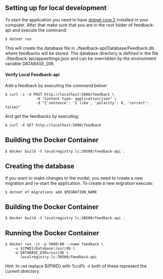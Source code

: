 ## Setting up for local development
To start the application you need to have [dotnet core 2](https://dotnet.microsoft.com/download/dotnet-core/2.2) installed in your computer.
After that make sure that you are in the root folder of feedback-api and execute the command:
```
$ dotnet run
```

This will create the database file in ./feedback-api/Database/Feedback.db where feedbacks will be stored. The database directory is defined in the file ./feedback-api/appsettings.json and can be overridden by the environment variable DATABASE_DIR.

#### Verify Local Feedback-api 

Add a feedback by executing the command below:

```
$ curl -i -X POST http://localhost:5000/feedback \
              -H "Content-type: application/json" \
              -d "{'sentence': 'I like', 'polarity': 0, 'correct': false}"
```

And get the feedbacks by executing:

```
$ curl -X GET http://localhost:5000/feedback
```


## Building the Docker Container

```
$ docker build -t localregistry.lc:30500/feedback-api .
```

## Creating the database

If you want to make changes to the model, you need to create a new migration and re-start the application.
To create a new migration execute:

```
$ dotnet ef migrations add $MIGRATION_NAME
```

## Building the Docker Container

```
$ docker build -t localregistry.lc:30500/feedback-api .
```

## Running the Docker Container

```
$ docker run -it -p 5000:80 --name feedback \
    -v ${PWD}/Database:/usr/db \
    -e DATABASE_DIR=/usr/db \
       localregistry.lc:30500/feedback-api
```

Hint: In `cmd` replace ${PWD} with %cd% -> both of these represent the current directory.